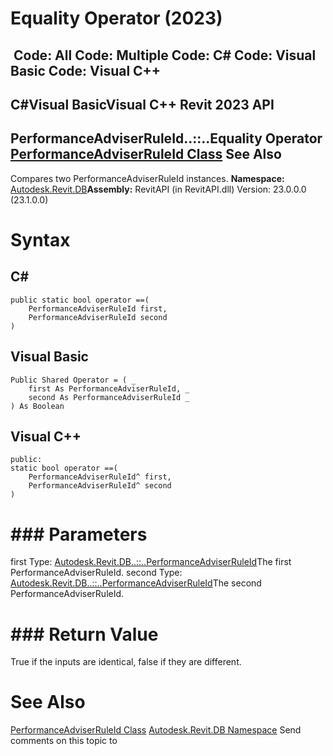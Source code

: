 # Equality Operator (2023)

﻿
 Code: All Code: Multiple Code: C# Code: Visual Basic Code: Visual C++   
---  
C#Visual BasicVisual C++
Revit 2023 API  
---  
PerformanceAdviserRuleId..::..Equality Operator   
[PerformanceAdviserRuleId Class](3cd02844-a37b-9a93-e926-7d7f32450839.md "PerformanceAdviserRuleId Class") See Also  
---  
Compares two PerformanceAdviserRuleId instances.
**Namespace:** [Autodesk.Revit.DB](87546ba7-461b-c646-cbb1-2cb8f5bff8b2.md "Autodesk.Revit.DB Namespace")**Assembly:** RevitAPI (in RevitAPI.dll) Version: 23.0.0.0 (23.1.0.0)
# Syntax
C#  
---  
```text
public static bool operator ==(
	PerformanceAdviserRuleId first,
	PerformanceAdviserRuleId second
)
```
  
Visual Basic  
---  
```text
Public Shared Operator = ( _
	first As PerformanceAdviserRuleId, _
	second As PerformanceAdviserRuleId _
) As Boolean
```
  
Visual C++  
---  
```text
public:
static bool operator ==(
	PerformanceAdviserRuleId^ first, 
	PerformanceAdviserRuleId^ second
)
```
  
# ### Parameters
first
    Type: [Autodesk.Revit.DB..::..PerformanceAdviserRuleId](3cd02844-a37b-9a93-e926-7d7f32450839.md "PerformanceAdviserRuleId Class")The first PerformanceAdviserRuleId.
second
    Type: [Autodesk.Revit.DB..::..PerformanceAdviserRuleId](3cd02844-a37b-9a93-e926-7d7f32450839.md "PerformanceAdviserRuleId Class")The second PerformanceAdviserRuleId.
# ### Return Value
True if the inputs are identical, false if they are different.
# See Also
[PerformanceAdviserRuleId Class](3cd02844-a37b-9a93-e926-7d7f32450839.md "PerformanceAdviserRuleId Class")
[Autodesk.Revit.DB Namespace](87546ba7-461b-c646-cbb1-2cb8f5bff8b2.md "Autodesk.Revit.DB Namespace")
Send comments on this topic to 